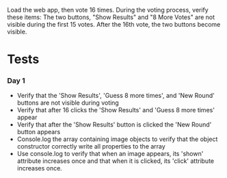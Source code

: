 Load the web app, then vote 16 times. During the voting process, verify these items:
The two buttons, "Show Results" and "8 More Votes" are not visible during the first 15 votes.
After the 16th vote, the two buttons become visible.

# Tests

### Day 1
- Verify that the 'Show Results', 'Guess 8 more times', and 'New Round' buttons are not visible during voting
- Verify that after 16 clicks the 'Show Results' and 'Guess 8 more times' appear
- Verify that after the 'Show Results' button is clicked the 'New Round' button appears
- Console.log the array containing image objects to verify that the object constructor correctly write all properties to the array
- Use console.log to verify that when an image appears, its 'shown' attribute increases once and that when it is clicked, its 'click' attribute increases once.
